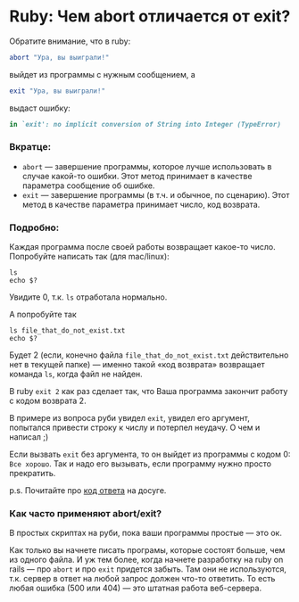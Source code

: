 # Ruby: Чем abort отличается от exit?

Обратите внимание, что в ruby:

```ruby
abort "Ура, вы выиграли!"
```

выйдет из программы с нужным сообщением, а

```ruby
exit "Ура, вы выиграли!"
```

выдаст ошибку:
```ruby
in `exit': no implicit conversion of String into Integer (TypeError)
```

### Вкратце:
    
- `abort` — завершение программы, которое лучше использовать в случае какой-то ошибки. Этот метод принимает в качестве параметра сообщение об ошибке.
- `exit` — завершение программы (в т.ч. и обычное, по сценарию). Этот метод в качестве параметра принимает число, код возврата.

### Подробно:

Каждая программа после своей работы возвращает какое-то число. Попробуйте написать так (для mac/linux):

```console
ls
echo $?
```

Увидите 0, т.к. `ls` отработала нормально.

А попробуйте так

```console
ls file_that_do_not_exist.txt
echo $?
```

Будет 2 (если, конечно файла `file_that_do_not_exist.txt` действительно нет в текущей папке) — именно такой «код возврата» возвращает команда `ls`, когда файл не найден.

В ruby `exit 2` как раз сделает так, что Ваша программа закончит работу с кодом возврата 2.

В примере из вопроса руби увидел `exit`, увидел его аргумент, попытался привести строку к числу и потерпел неудачу. О чем и написал ;)

Если вызвать `exit` без аргумента, то он выйдет из программы с кодом 0: `Все хорошо`. Так и надо его вызывать, если программу нужно просто прекратить.

p.s. Почитайте про [код ответа](https://ru.wikipedia.org/wiki/%D0%9A%D0%BE%D0%B4_%D0%BE%D1%82%D0%B2%D0%B5%D1%82%D0%B0) на досуге.

### Как часто применяют abort/exit?

В простых скриптах на руби, пока ваши программы простые — это ок.

Как только вы начнете писать програмы, которые состоят больше, чем из одного файла. И уж тем более, когда начнете разработку на ruby on rails — про `abort` и про `exit` придется забыть. Там они не используются, т.к. сервер в ответ на любой запрос должен что-то ответить. То есть любая ошибка (500 или 404) — это штатная работа веб-сервера.
